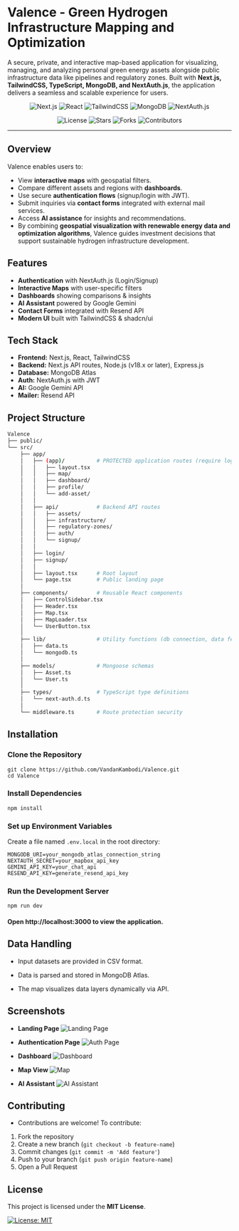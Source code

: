 # Valence - Green Hydrogen Infrastructure Mapping and Optimization

A secure, private, and interactive map-based application for visualizing, managing, and analyzing personal green energy assets alongside public infrastructure data like pipelines and regulatory zones. Built with **Next.js, TailwindCSS, TypeScript, MongoDB, and NextAuth.js**, the application delivers a seamless and scalable experience for users.

<p align="center">
  <img src="https://img.shields.io/badge/Next.js-000000?style=for-the-badge&logo=nextdotjs&logoColor=white" alt="Next.js" />
  <img src="https://img.shields.io/badge/React-20232A?style=for-the-badge&logo=react&logoColor=61DAFB" alt="React" />
  <img src="https://img.shields.io/badge/TailwindCSS-38B2AC?style=for-the-badge&logo=tailwind-css&logoColor=white" alt="TailwindCSS" />
  <img src="https://img.shields.io/badge/MongoDB-4EA94B?style=for-the-badge&logo=mongodb&logoColor=white" alt="MongoDB" />
  <img src="https://img.shields.io/badge/NextAuth.js-000000?style=for-the-badge&logo=auth0&logoColor=white" alt="NextAuth.js" />
</p>

<p align="center">
  <img src="https://img.shields.io/github/license/vandankambodi/valence?style=for-the-badge" alt="License" />
  <img src="https://img.shields.io/github/stars/vandankambodi/valence?style=for-the-badge&logo=github" alt="Stars" />
  <img src="https://img.shields.io/github/forks/vandankambodi/valence?style=for-the-badge&logo=github" alt="Forks" />
  <img src="https://img.shields.io/github/contributors/vandankambodi/valence?style=for-the-badge" alt="Contributors" />
</p>

---

##  Overview
Valence enables users to:
- View **interactive maps** with geospatial filters.
- Compare different assets and regions with **dashboards**.
- Use secure **authentication flows** (signup/login with JWT).
- Submit inquiries via **contact forms** integrated with external mail services.
- Access **AI assistance** for insights and recommendations.
- By combining **geospatial visualization with renewable energy data and optimization algorithms**, Valence guides investment decisions that support sustainable hydrogen infrastructure development.

##  Features
- **Authentication** with NextAuth.js (Login/Signup)
- **Interactive Maps** with user-specific filters
- **Dashboards** showing comparisons & insights
- **AI Assistant** powered by Google Gemini
- **Contact Forms** integrated with Resend API
- **Modern UI** built with TailwindCSS & shadcn/ui


##  Tech Stack
- **Frontend:** Next.js, React, TailwindCSS
- **Backend:** Next.js API routes, Node.js (v18.x or later), Express.js
- **Database:** MongoDB Atlas
- **Auth:** NextAuth.js with JWT
- **AI:** Google Gemini API
- **Mailer:** Resend API


## Project Structure
```bash
Valence
├── public/
└── src/
    ├── app/
    │   ├── (app)/          # PROTECTED application routes (require login)
    │   │   ├── layout.tsx
    │   │   ├── map/
    │   │   ├── dashboard/
    │   │   ├── profile/
    │   │   └── add-asset/
    │   │
    │   ├── api/            # Backend API routes
    │   │   ├── assets/
    │   │   ├── infrastructure/
    │   │   ├── regulatory-zones/
    │   │   ├── auth/
    │   │   └── signup/
    │   │
    │   ├── login/
    │   ├── signup/
    │   │
    │   ├── layout.tsx      # Root layout
    │   └── page.tsx        # Public landing page
    │
    ├── components/         # Reusable React components
    │   ├── ControlSidebar.tsx
    │   ├── Header.tsx
    │   ├── Map.tsx
    │   ├── MapLoader.tsx
    │   └── UserButton.tsx
    │
    ├── lib/                # Utility functions (db connection, data fetching)
    │   ├── data.ts
    │   └── mongodb.ts
    │
    ├── models/             # Mongoose schemas
    │   ├── Asset.ts
    │   └── User.ts
    │
    ├── types/              # TypeScript type definitions
    │   └── next-auth.d.ts
    │
    └── middleware.ts       # Route protection security
```


##  Installation
### Clone the Repository
   ```
   git clone https://github.com/VandanKambodi/Valence.git
   cd Valence
   ```

### Install Dependencies
   ```
   npm install
   ```

### Set up Environment Variables
Create a file named `.env.local` in the root directory:
   ```
MONGODB_URI=your_mongodb_atlas_connection_string
NEXTAUTH_SECRET=your_mapbox_api_key
GEMINI_API_KEY=your_chat_api
RESEND_API_KEY=generate_resend_api_key
   ```

### Run the Development Server
   ```
   npm run dev
   ```
#### Open http://localhost:3000 to view the application.


## Data Handling

- Input datasets are provided in CSV format.

- Data is parsed and stored in MongoDB Atlas.

- The map visualizes data layers dynamically via API.

##  Screenshots
- **Landing Page**
  ![Landing Page](./images/landingPage.png)

- **Authentication Page**
  ![Auth Page](./images/AuthPage.png)

- **Dashboard**
  ![Dashboard](./images/Dashboard.png)

- **Map View**
  ![Map](./images/map.png)

- **AI Assistant**
  ![AI Assistant](./images/aiAssis.png)


##  Contributing
- Contributions are welcome! To contribute:

1. Fork the repository
2. Create a new branch (`git checkout -b feature-name`)
3. Commit changes (`git commit -m 'Add feature'`)
4. Push to your branch (`git push origin feature-name`)
5. Open a Pull Request


##  License
This project is licensed under the **MIT License**.

[![License: MIT](https://img.shields.io/badge/License-MIT-yellow.svg)](LICENSE)
